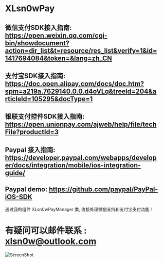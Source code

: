 # XLsn0wPay

## 微信支付SDK接入指南: https://open.weixin.qq.com/cgi-bin/showdocument?action=dir_list&t=resource/res_list&verify=1&id=1417694084&token=&lang=zh_CN

## 支付宝SDK接入指南: https://doc.open.alipay.com/docs/doc.htm?spm=a219a.7629140.0.0.d4oVLq&treeId=204&articleId=105295&docType=1

## 银联支付控件SDK接入指南: https://open.unionpay.com/ajweb/help/file/techFile?productId=3

## Paypal 接入指南: https://developer.paypal.com/webapps/developer/docs/integration/mobile/ios-integration-guide/
## Paypal demo: https://github.com/paypal/PayPal-iOS-SDK

通过我的组件 XLsn0wPayManager 类, 直接处理微信支持和支付宝支付功能 !

# 有疑问可以邮件联系 : xlsn0w@outlook.com

![ScreenShot](https://github.com/XLsn0w/XLsn0wPay/blob/trunk/XLsn0wPayManager/ScreenShot.png?raw=true)
